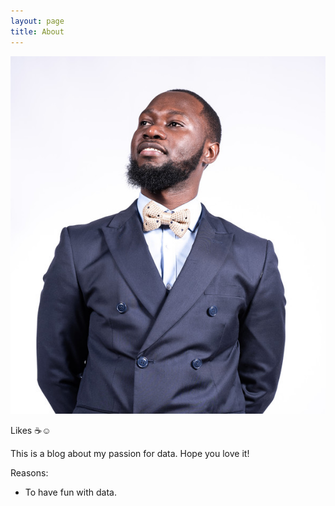 ```yaml
---
layout: page
title: About
---
```


![pic](/assets/images/co.png)





Likes :coffee::relaxed:



This is a blog about my passion for data.
Hope you love it!

Reasons:
- To have fun with data.
